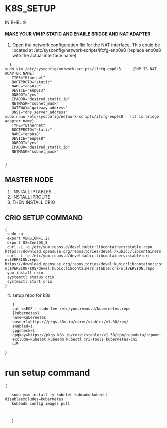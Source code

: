 # K8S_SETUP
   IN RHEL 9

#### MAKE YOUR VM IP STATIC AND ENABLE BRIDGE AND NAT ADAPTER
1. Open the network configuration file for the NAT interface. This could be located at /etc/sysconfig/network-scripts/ifcfg-enp0s8 (replace enp0s8 with the actual interface name).
  ```
    {
  sudo vim /etc/sysconfig/network-scripts/ifcfg-enp0s3     [ENP IS NAT ADAPTER NAME]
     TYPE="Ethernet"
     BOOTPROTO="static"
     NAME="enp0s3"
     DEVICE="enp0s3"
     ONBOOT="yes"
     IPADDR="desired_static_ip"
     NETMASK="subnet_mask"
     GATEWAY="gateway_address"
     DNS1="dns_server_address"
 sudo nano /etc/sysconfig/network-scripts/ifcfg-enp0s8   [it is bridge adapter name}
     TYPE="Ethernet"
     BOOTPROTO="static"
     NAME="enp0s8"
     DEVICE="enp0s8"
     ONBOOT="yes"
     IPADDR="desired_static_ip"
     NETMASK="subnet_mask"


}
```
## MASTER NODE

1. INSTALL IPTABLES
2. INSTALL IPROUTE
3. THEN INSTALL CRIO
 ## CRIO SETUP COMMAND
```
{
 sudo su -
 export VERSION=1.25
 export OS=CentOS_8
 curl -L -o /etc/yum.repos.d/devel:kubic:libcontainers:stable.repo        https://download.opensuse.org/repositories/devel:/kubic:/libcontainers:/stable/$OS/devel:kubic:libcontainers:stable.repo
 curl -L -o /etc/yum.repos.d/devel:kubic:libcontainers:stable:cri-o:$VERSION.repo https://download.opensuse.org/repositories/devel:kubic:libcontainers:stable:cri-o:$VERSION/$OS/devel:kubic:libcontainers:stable:cri-o:$VERSION.repo
 yum install crio
 systemctl status crio
 systemctl start crio 
}
```
4. setup repo for k8s
   ```
   {
   cat <<EOF | sudo tee /etc/yum.repos.d/kubernetes.repo
   [kubernetes]
   name=Kubernetes
   baseurl=https://pkgs.k8s.io/core:/stable:/v1.30/rpm/
   enabled=1
   gpgcheck=1
   gpgkey=https://pkgs.k8s.io/core:/stable:/v1.30/rpm/repodata/repomd.xml.key
   exclude=kubelet kubeadm kubectl cri-tools kubernetes-cni
   EOF
}

# run setup command
```
{

   sudo yum install -y kubelet kubeadm kubectl --disableexcludes=kubernetes
   kubeadm config images pull
   
   
   
   }
   ```
   
